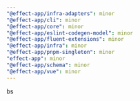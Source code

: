 ```yaml
---
"@effect-app/infra-adapters": minor
"@effect-app/cli": minor
"@effect-app/core": minor
"@effect-app/eslint-codegen-model": minor
"@effect-app/fluent-extensions": minor
"@effect-app/infra": minor
"@effect-app/pnpm-singleton": minor
"effect-app": minor
"@effect-app/schema": minor
"@effect-app/vue": minor
---
```


bs
